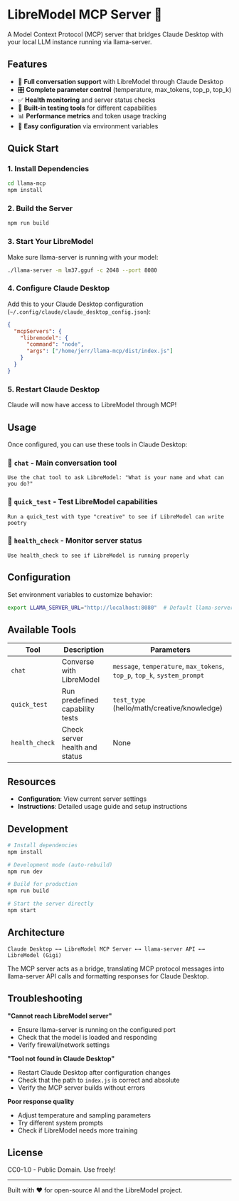 # LibreModel MCP Server 🤖

A Model Context Protocol (MCP) server that bridges Claude Desktop with your local LLM instance running via llama-server.

## Features

- 💬 **Full conversation support** with LibreModel through Claude Desktop
- 🎛️ **Complete parameter control** (temperature, max_tokens, top_p, top_k)
- ✅ **Health monitoring** and server status checks
- 🧪 **Built-in testing tools** for different capabilities
- 📊 **Performance metrics** and token usage tracking
- 🔧 **Easy configuration** via environment variables

## Quick Start

### 1. Install Dependencies

```bash
cd llama-mcp
npm install
```

### 2. Build the Server

```bash
npm run build
```

### 3. Start Your LibreModel

Make sure llama-server is running with your model:

```bash
./llama-server -m lm37.gguf -c 2048 --port 8080
```

### 4. Configure Claude Desktop

Add this to your Claude Desktop configuration (`~/.config/claude/claude_desktop_config.json`):

```json
{
  "mcpServers": {
    "libremodel": {
      "command": "node",
      "args": ["/home/jerr/llama-mcp/dist/index.js"]
    }
  }
}
```

### 5. Restart Claude Desktop

Claude will now have access to LibreModel through MCP!

## Usage

Once configured, you can use these tools in Claude Desktop:

### 💬 `chat` - Main conversation tool
```
Use the chat tool to ask LibreModel: "What is your name and what can you do?"
```

### 🧪 `quick_test` - Test LibreModel capabilities  
```
Run a quick_test with type "creative" to see if LibreModel can write poetry
```

### 🏥 `health_check` - Monitor server status
```
Use health_check to see if LibreModel is running properly
```

## Configuration

Set environment variables to customize behavior:

```bash
export LLAMA_SERVER_URL="http://localhost:8080"  # Default llama-server URL
```

## Available Tools

| Tool | Description | Parameters |
|------|-------------|------------|
| `chat` | Converse with LibreModel | `message`, `temperature`, `max_tokens`, `top_p`, `top_k`, `system_prompt` |
| `quick_test` | Run predefined capability tests | `test_type` (hello/math/creative/knowledge) |
| `health_check` | Check server health and status | None |

## Resources

- **Configuration**: View current server settings
- **Instructions**: Detailed usage guide and setup instructions

## Development

```bash
# Install dependencies
npm install

# Development mode (auto-rebuild)
npm run dev

# Build for production
npm run build

# Start the server directly
npm start
```

## Architecture

```
Claude Desktop ←→ LibreModel MCP Server ←→ llama-server API ←→ LibreModel (Gigi)
```

The MCP server acts as a bridge, translating MCP protocol messages into llama-server API calls and formatting responses for Claude Desktop.

## Troubleshooting

**"Cannot reach LibreModel server"**
- Ensure llama-server is running on the configured port
- Check that the model is loaded and responding
- Verify firewall/network settings

**"Tool not found in Claude Desktop"**
- Restart Claude Desktop after configuration changes
- Check that the path to `index.js` is correct and absolute
- Verify the MCP server builds without errors

**Poor response quality**
- Adjust temperature and sampling parameters
- Try different system prompts
- Check if LibreModel needs more training

## License

CC0-1.0 - Public Domain. Use freely!

---

Built with ❤️ for open-source AI and the LibreModel project.
